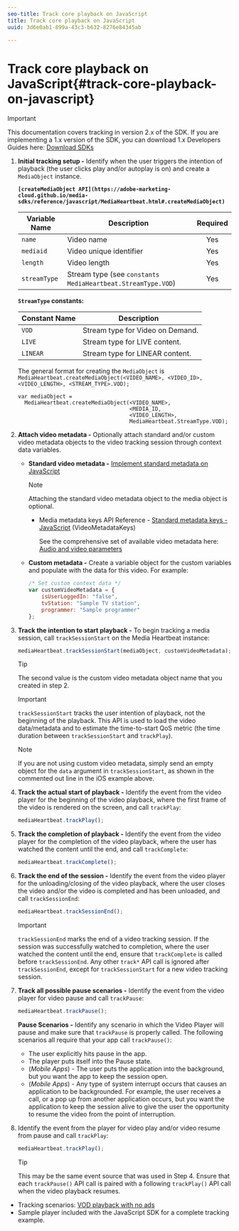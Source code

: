 ```yaml
---
seo-title: Track core playback on JavaScript
title: Track core playback on JavaScript
uuid: 3d6e0ab1-899a-43c3-b632-8276e84345ab

---
```


# Track core playback on JavaScript{#track-core-playback-on-javascript}

>[!IMPORTANT]
>This documentation covers tracking in version 2.x of the SDK. If you are implementing a 1.x version of the SDK, you can download 1.x Developers Guides here: [Download SDKs](../../../sdk-implement/download-sdks.md)

1. **Initial tracking setup -** Identify when the user triggers the intention of playback (the user clicks play and/or autoplay is on) and create a `MediaObject` instance.

   **`[createMediaObject API](https://adobe-marketing-cloud.github.io/media-sdks/reference/javascript/MediaHeartbeat.html#.createMediaObject)`**

   |  Variable Name  | Description  | Required  |
   | --- | --- | :---: |
   |  `name`  | Video name  | Yes  |
   |  `mediaid`  | Video unique identifier  | Yes  |
   |  `length`  | Video length  | Yes  |
   |  `streamType`  | Stream type (see `constants MediaHeartbeat.StreamType.VOD`)  | Yes  |

   **`StreamType` constants:** 

   |  Constant Name  | Description&nbsp;&nbsp;  |
   |---|---|
   |  `VOD`  | Stream type for Video on Demand.  |
   |  `LIVE`  | Stream type for LIVE content.  |
   |  `LINEAR`  | Stream type for LINEAR content.  |

   The general format for creating the `MediaObject` is `MediaHeartbeat.createMediaObject(<VIDEO_NAME>, <VIDEO_ID>, <VIDEO_LENGTH>, <STREAM_TYPE>.VOD);`

   ```
   var mediaObject =  
     MediaHeartbeat.createMediaObject(<VIDEO_NAME>,  
                                      <MEDIA_ID,  
                                      <VIDEO_LENGTH>, 
                                      MediaHeartbeat.StreamType.VOD);
   ```

1. **Attach video metadata -** Optionally attach standard and/or custom video metadata objects to the video tracking session through context data variables.

    * **Standard video metadata -** [Implement standard metadata on JavaScript](../../../sdk-implement/track-av-playback/impl-std-metadata/impl-std-metadata-js.md)     
    
      >[!NOTE]
      >
      >Attaching the standard video metadata object to the media object is optional.

        * Media metadata keys API Reference - [Standard metadata keys - JavaScript](https://adobe-marketing-cloud.github.io/media-sdks/reference/javascript) (VideoMetadataKeys)

          See the comprehensive set of available video metadata here: [Audio and video parameters](../../../metrics-and-metadata/audio-video-parameters.md)

    * **Custom metadata -** Create a variable object for the custom variables and populate with the data for this video. For example:     
    
      ```js    
      /* Set custom context data */ 
      var customVideoMetadata = { 
          isUserLoggedIn: "false", 
          tvStation: "Sample TV station", 
          programmer: "Sample programmer" 
      };
      ```

1. **Track the intention to start playback -** To begin tracking a media session, call `trackSessionStart` on the Media Heartbeat instance: 

   ```js
   mediaHeartbeat.trackSessionStart(mediaObject, customVideoMetadata);
   ```

   >[!TIP]
   >
   >The second value is the custom video metadata object name that you created in step 2.

   >[!IMPORTANT]
   >
   >`trackSessionStart` tracks the user intention of playback, not the beginning of the playback. This API is used to load the video data/metadata and to estimate the time-to-start QoS metric (the time duration between `trackSessionStart` and `trackPlay`).

   >[!NOTE]
   >
   >If you are not using custom video metadata, simply send an empty object for the `data` argument in `trackSessionStart`, as shown in the commented out line in the iOS example above.

1. **Track the actual start of playback -** Identify the event from the video player for the beginning of the video playback, where the first frame of the video is rendered on the screen, and call `trackPlay`: 

   ```js
   mediaHeartbeat.trackPlay();
   ```

1. **Track the completion of playback -** Identify the event from the video player for the completion of the video playback, where the user has watched the content until the end, and call `trackComplete`: 

   ```js
   mediaHeartbeat.trackComplete();
   ```

1. **Track the end of the session -** Identify the event from the video player for the unloading/closing of the video playback, where the user closes the video and/or the video is completed and has been unloaded, and call `trackSessionEnd`: 

   ```js
   mediaHeartbeat.trackSessionEnd();
   ```

   >[!IMPORTANT]
   >
   >`trackSessionEnd` marks the end of a video tracking session. If the session was successfully watched to completion, where the user watched the content until the end, ensure that `trackComplete` is called before `trackSessionEnd`. Any other `track*` API call is ignored after `trackSessionEnd`, except for `trackSessionStart` for a new video tracking session.

1. **Track all possible pause scenarios -** Identify the event from the video player for video pause and call `trackPause`: 

   ```js
   mediaHeartbeat.trackPause();
   ```

   **Pause Scenarios -** Identify any scenario in which the Video Player will pause and make sure that `trackPause` is properly called. The following scenarios all require that your app call `trackPause()`:

    * The user explicitly hits pause in the app.
    * The player puts itself into the Pause state.
    * (*Mobile Apps*) - The user puts the application into the background, but you want the app to keep the session open.
    * (*Mobile Apps*) - Any type of system interrupt occurs that causes an application to be backgrounded. For example, the user receives a call, or a pop up from another application occurs, but you want the application to keep the session alive to give the user the opportunity to resume the video from the point of interruption.

1. Identify the event from the player for video play and/or video resume from pause and call `trackPlay`: 

   ```js
   mediaHeartbeat.trackPlay();
   ```

   >[!TIP]
   >
   >This may be the same event source that was used in Step 4. Ensure that each `trackPause()` API call is paired with a following `trackPlay()` API call when the video playback resumes.

* Tracking scenarios: [VOD playback with no ads](../../../sdk-implement/tracking-scenarios/vod-no-intrs-details.md)
* Sample player included with the JavaScript SDK for a complete tracking example.


